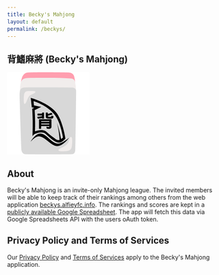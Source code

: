 ```yaml
---
title: Becky's Mahjong
layout: default
permalink: /beckys/
---
```


## 背鰭麻將 (Becky's Mahjong)

![Logo](../assets/beckys/logo.png)

## About

Becky's Mahjong is an invite-only Mahjong league. The invited members will be able to keep track of their rankings among others from the web application [beckys.alfieyfc.info](https://beckys.alfieyfc.info). The rankings and scores are kept in a [publicly available Google Spreadsheet](https://docs.google.com/spreadsheets/d/1i9kBI6j_EFV5E34G3I7O-A_gAcGEi4FAzfxwkUkPGT8/edit?usp=sharing). The app will fetch this data via Google Spreadsheets API with the users oAuth token.

## Privacy Policy and Terms of Services

Our [Privacy Policy](https://pages.alfieyfc.info/privacy) and [Terms of Services](https://pages.alfieyfc.info/terms) apply to the Becky's Mahjong application.
